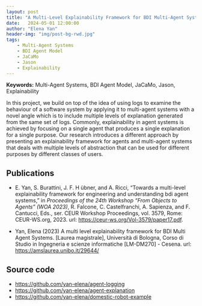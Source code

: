 ```yaml
---
layout: post
title: "A Multi-Level Explainability Framework for BDI Multi-Agent Systems"
date:   2024-05-01 12:00:00
author: "Elena Yan"
header-img: "img/post-bg-rwd.jpg"
tags: 
    - Multi-Agent Systems
    - BDI Agent Model
    - JaCaMo
    - Jason
    - Explainability
---
```


**Keywords:** Multi-Agent Systems, BDI Agent Model, JaCaMo, Jason, Explainability

In this project, we build on top of the idea of using logs to examine the behaviour of a software system by applying it to multi-agent systems with a novel angle which is to include multiple levels of explanation generated from the same set of logs. Commonly, explainability in agent systems is achieved by focusing on a single agent that produces a single explanation for a single purpose. Our research introduces a different approach by presenting an explainability framework for agents and multi-agent systems that deals with multiple levels of abstraction that can be used for different purposes by different classes of users.

## Publications
- E. Yan, S. Burattini, J. F. H ̈ubner, and A. Ricci, “Towards a multi-level explainability
framework for engineering and understanding bdi agent systems,” in *Proceedings of the 24th
Workshop “From Objects to Agents” (WOA 2023)*, R. Falcone, C. Castelfranchi,
A. Sapienza, and F. Cantucci, Eds., ser. CEUR Workshop Proceedings, vol. 3579, Rome:
CEUR-WS.org, 2023. url: https://ceur-ws.org/Vol-3579/paper17.pdf.

- Yan, Elena (2023) A multi level explainability framework for BDI Multi Agent Systems. [Laurea magistrale], Università di Bologna, Corso di Studio in Ingegneria e scienze informatiche [LM-DM270] - Cesena. url: https://amslaurea.unibo.it/29644/

## Source code 
- https://github.com/yan-elena/agent-logging
- https://github.com/yan-elena/agent-explanation
- https://github.com/yan-elena/domestic-robot-example